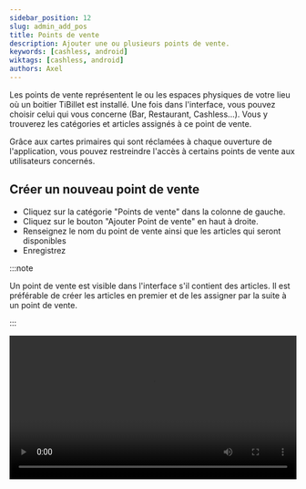 ```yaml
---
sidebar_position: 12
slug: admin_add_pos
title: Points de vente
description: Ajouter une ou plusieurs points de vente.
keywords: [cashless, android]
wiktags: [cashless, android]
authors: Axel
---
```


Les points de vente représentent le ou les espaces physiques de votre lieu où un boitier TiBillet est installé. Une fois
dans
l'interface, vous pouvez choisir celui qui vous concerne (Bar, Restaurant, Cashless...). Vous y trouverez les catégories
et articles assignés à ce point de vente.

Grâce aux cartes primaires qui sont réclamées à chaque ouverture de l'application, vous pouvez restreindre l'accès à
certains points de vente aux utilisateurs concernés.

## Créer un nouveau point de vente

- Cliquez sur la catégorie "Points de vente" dans la colonne de gauche.
- Cliquez sur le bouton "Ajouter Point de vente" en haut à droite.
- Renseignez le nom du point de vente ainsi que les articles qui seront disponibles
- Enregistrez

:::note

Un point de vente est visible dans l'interface s'il contient des articles. Il est préférable de créer
les articles en premier et de les assigner par la suite à un point de vente.

:::

<video width="100%" controls src="/img/addpointsvente.mp4"></video>
